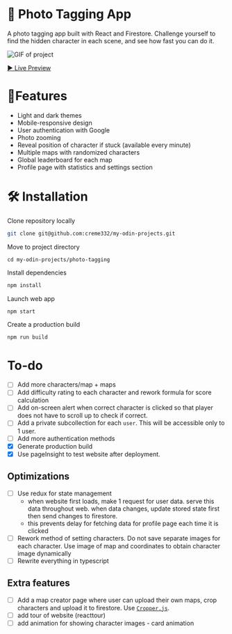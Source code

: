 # 📸 Photo Tagging App

A photo tagging app built with React and Firestore. Challenge yourself to find the hidden character in each scene, and see how fast you can do it. 

![GIF of project](website.gif)

[▶ Live Preview](https://enigma69.web.app/)

# 🚀Features
* Light and dark themes
* Mobile-responsive design
* User authentication with Google
* Photo zooming
* Reveal position of character if stuck (available every minute)
* Multiple maps with randomized characters
* Global leaderboard for each map
* Profile page with statistics and settings section
# 🛠 Installation

Clone repository locally

```bash
git clone git@github.com:creme332/my-odin-projects.git
```

Move to project directory

```
cd my-odin-projects/photo-tagging
```

Install dependencies

```bash
npm install
```

Launch web app  

```bash
npm start
```

Create a production build

```bash
npm run build
```

# To-do
* [ ] Add more characters/map + maps
* [ ] Add difficulty rating to each character and rework formula for score calculation
* [ ] Add on-screen alert when correct character is clicked so that player does not have to scroll up to check if correct.
* [ ] Add a private subcollection for each `user`. This will be accessible only to 1 user.
* [ ] Add more authentication methods
* [x] Generate production build
* [x] Use pageInsight to test website after deployment.

## Optimizations 

* [ ] Use redux for state management
  + when website first loads, make 1 request for user data. serve this data throughout web. when data changes, update stored state first then send changes to firestore. 
  + this prevents delay for fetching data for profile page each time it is clicked
* [ ] Rework method of setting characters. Do not save separate images for each character. Use image of map and coordinates to obtain character image dynamically
* [ ] Rewrite everything in typescript

##  Extra features

* [ ] Add a map creator page where user can upload their own maps, crop characters and upload it to firestore. Use [`Cropper.js`](https://fengyuanchen.github.io/cropperjs/).
* [ ] add tour of website (reacttour)
* [ ] add animation for showing character images - card animation
